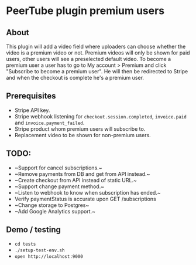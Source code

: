 # PeerTube plugin premium users

## About
This plugin will add a video field where uploaders can choose whether the video is a premium video or not. Premium videos will only be shown for paid users, other users will see a preselected default video.
To become a premium user a user has to go to My account > Premium and click "Subscribe to become a premium user". He will then be redirected to Stripe and when the checkout is complete he's a premium user.

## Prerequisites
* Stripe API key.
* Stripe webhook listening for `checkout.session.completed`, `invoice.paid` and `invoice.payment_failed`.
* Stripe product whom premium users will subscribe to.
* Replacement video to be shown for non-premium users.

## TODO:
* ~Support for cancel subscriptions.~
* ~Remove payments from DB and get from API instead.~
* ~Create checkout from API instead of static URL.~
* ~Support change payment method.~
* ~Listen to webhook to know when subscription has ended.~
* Verify paymentStatus is accurate upon GET /subscriptions
* ~Change storage to Postgres~
* ~Add Google Analytics support.~

## Demo / testing
* `cd tests`
* `./setup-test-env.sh`
* `open http://localhost:9000`
